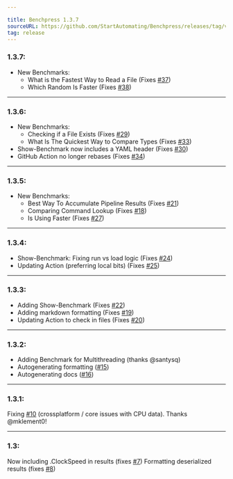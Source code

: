 ```yaml
---

title: Benchpress 1.3.7
sourceURL: https://github.com/StartAutomating/Benchpress/releases/tag/v1.3.7
tag: release
---
```

### 1.3.7:

* New Benchmarks:
  * What is the Fastest Way to Read a File (Fixes [#37](https://github.com/StartAutomating/Benchpress/issues/37))
  * Which Random Is Faster (Fixes [#38](https://github.com/StartAutomating/Benchpress/issues/38))

---

### 1.3.6:
* New Benchmarks:
    * Checking if a File Exists (Fixes [#29](https://github.com/StartAutomating/Benchpress/issues/29))
    * What Is The Quickest Way to Compare Types (Fixes [#33](https://github.com/StartAutomating/Benchpress/issues/33))
* Show-Benchmark now includes a YAML header (Fixes [#30](https://github.com/StartAutomating/Benchpress/issues/30))
* GitHub Action no longer rebases (Fixes [#34](https://github.com/StartAutomating/Benchpress/issues/34))

---

### 1.3.5:
* New Benchmarks:
  * Best Way To Accumulate Pipeline Results (Fixes [#21](https://github.com/StartAutomating/Benchpress/issues/21))
  * Comparing Command Lookup (Fixes [#18](https://github.com/StartAutomating/Benchpress/issues/18))
  * Is Using Faster (Fixes [#27](https://github.com/StartAutomating/Benchpress/issues/27))  

---

### 1.3.4:
* Show-Benchmark: Fixing run vs load logic (Fixes [#24](https://github.com/StartAutomating/Benchpress/issues/24))
* Updating Action (preferring local bits) (Fixes [#25](https://github.com/StartAutomating/Benchpress/issues/25))

---

### 1.3.3:
* Adding Show-Benchmark (Fixes [#22](https://github.com/StartAutomating/Benchpress/issues/22))
* Adding markdown formatting (Fixes [#19](https://github.com/StartAutomating/Benchpress/issues/19))
* Updating Action to check in files (Fixes [#20](https://github.com/StartAutomating/Benchpress/issues/20))

---

### 1.3.2:
* Adding Benchmark for Multithreading (thanks @santysq)
* Autogenerating formatting ([#15](https://github.com/StartAutomating/Benchpress/issues/15))
* Autogenerating docs ([#16](https://github.com/StartAutomating/Benchpress/issues/16))

---

### 1.3.1:
Fixing [#10](https://github.com/StartAutomating/Benchpress/issues/10) (crossplatform / core issues with CPU data).   Thanks @mklement0!

---

### 1.3:
Now including .ClockSpeed in results (fixes [#7](https://github.com/StartAutomating/Benchpress/issues/7))
Formatting deserialized results (fixes [#8](https://github.com/StartAutomating/Benchpress/issues/8))
